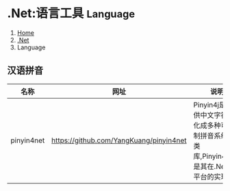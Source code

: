# .Net:语言工具 <small>Language</small>

<ol class="breadcrumb"><li><a href="/">Home</a></li><li><a href="/dotnet/overview.md">.Net</a></li><li class="active">Language</li></ol>

## 汉语拼音
|名称|网址|说明|
|------|------|------|
|pinyin4net|https://github.com/YangKuang/pinyin4net|Pinyin4j是一提供中文字符转化成多种可定制拼音系统的类库,Pinyin4j.Net是其在.Net 2.0 平台的实现|

